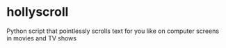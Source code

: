 hollyscroll
===========

Python script that pointlessly scrolls text for you like on computer screens in movies and TV shows